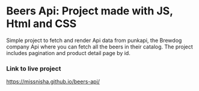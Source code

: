 # Beers Api: Project made with JS, Html and CSS
Simple project to fetch and render Api data from punkapi, the Brewdog company Api where you can fetch all the beers in their catalog.
The project includes pagination and product detail page by id.

### Link to live project
https://missnisha.github.io/beers-api/
